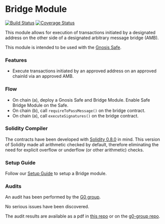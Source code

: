 # Bridge Module

[![Build Status](https://github.com/gnosis/zodiac-module-bridge/workflows/zodiac-module-bridge/badge.svg?branch=main)](https://github.com/gnosis/zodiac-module-bridge/actions)
[![Coverage Status](https://coveralls.io/repos/github/gnosis/zodiac-module-bridge/badge.svg?branch=safebridge)](https://coveralls.io/github/gnosis/zodiac-module-bridge?branch=main)

This module allows for execution of transactions initiated by a designated address on the other side of a designated arbitrary message bridge (AMB).

This module is intended to be used with the [Gnosis Safe](https://github.com/gnosis/safe-contracts).

### Features

- Execute transactions initiated by an approved address on an approved chainId via an approved AMB.

### Flow

- On chain (a), deploy a Gnosis Safe and Bridge Module. Enable Safe Bridge Module on the Safe.
- On chain (b), call `requireToPassMessage()` on the bridge contract.
- On chain (a), call `executeSignatures()` on the bridge contract.

### Solidity Compiler

The contracts have been developed with [Solidity 0.8.0](https://github.com/ethereum/solidity/releases/tag/v0.8.0) in mind. This version of Solidity made all arithmetic checked by default, therefore eliminating the need for explicit overflow or underflow (or other arithmetic) checks.

### Setup Guide

Follow our [Setup Guide](./docs/setup_guide.md) to setup a Bridge module.

### Audits

An audit has been performed by the [G0 group](https://github.com/g0-group).

No serious issues have been discovered.

The audit results are available as a pdf in [this repo](./docs/GnosisSafeBridgeMay2021.pdf) or on the [g0-group repo](https://github.com/g0-group/Audits/blob/master/GnosisSafeBridgeMay2021.pdf).
